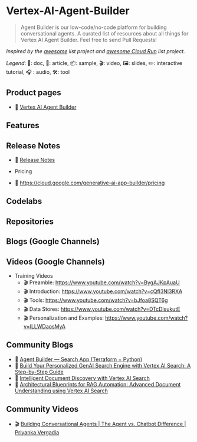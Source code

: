 # Vertex-AI-Agent-Builder
> Agent Builder is our low-code/no-code platform for building conversational agents.
> A curated list of resources about all things for Vertex AI Agent Builder. Feel free to send Pull Requests!

*Inspired by the [awesome](https://github.com/sindresorhus/awesome) list project and [awesome Cloud Run](https://github.com/steren/awesome-cloud-run) list project.*

*Legend*: 📙: doc, 📰: article, 📦: sample, 🎬: video, 🖼️: slides, ✏️: interactive tutorial, :headphones: : audio, 🛠️: tool

## Product pages

* 📙 [Vertex AI Agent Builder]([https://cloud.google.com/products/gemini](https://cloud.google.com/generative-ai-app-builder/docs/introduction))

## Features


## Release Notes
* 📙 [Release Notes]([https://cloud.google.com/gemini/docs/release-notes](https://cloud.google.com/generative-ai-app-builder/docs/release-notes))

* Pricing
* 📙 https://cloud.google.com/generative-ai-app-builder/pricing
  
## Codelabs

## Repositories

## Blogs (Google Channels)

## Videos (Google Channels)
* Training Videos
  * 🎬 Preamble: https://www.youtube.com/watch?v=BygAJKpAuaU
  * 🎬 Introduction: https://www.youtube.com/watch?v=cQfl3Nl3RXA
  * 🎬 Tools: https://www.youtube.com/watch?v=bJfoa8SQT6g
  * 🎬 Data Stores: https://www.youtube.com/watch?v=DTcDlsukutE
  * 🎬 Personalization and Examples: https://www.youtube.com/watch?v=ILLWDaosMyA



## Community Blogs
* 📰 [Agent Builder — Search App (Terraform + Python)](https://medium.com/google-cloud/vertex-search-and-conversation-364cdc591167)
* 📰 [Build Your Personalized GenAI Search Engine with Vertex AI Search: A Step-by-Step Guide](https://medium.com/google-cloud-for-startups/build-your-personalized-genai-search-engine-with-vertex-ai-search-a-step-by-step-guide-2a8c11c4a273)
* 📰 [Intelligent Document Discovery with Vertex AI Search](https://medium.com/google-cloud/vertex-search-and-conversation-364cdc591167)
* 📰 [Architectural Blueprints for RAG Automation: Advanced Document Understanding using Vertex AI Search](https://medium.com/google-cloud/architectural-blueprints-for-rag-automation-advanced-document-understanding-using-vertex-ai-search-537ee9376847)

## Community Videos
* 🎬 [Building Conversational Agents | The Agent vs. Chatbot Difference | Priyanka Vergadia
](https://www.youtube.com/watch?v=z-gSUkLxUHY)
